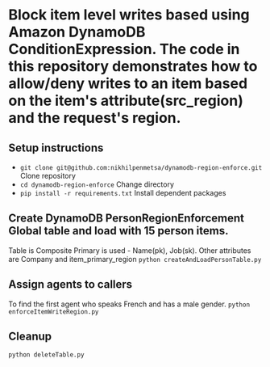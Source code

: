 # Block item level writes based using Amazon DynamoDB ConditionExpression. The code in this repository demonstrates how to allow/deny writes to an item based on the item's attribute(src_region) and the request's region.


## Setup instructions
* `git clone git@github.com:nikhilpenmetsa/dynamodb-region-enforce.git`  Clone repository
* `cd dynamodb-region-enforce`   Change directory
* `pip install -r requirements.txt`   Install dependent packages

## Create DynamoDB PersonRegionEnforcement Global table and load with 15 person items. 
Table is Composite Primary is used - Name(pk), Job(sk). Other attributes are Company and item_primary_region
`python createAndLoadPersonTable.py`

## Assign agents to callers
To find the first agent who speaks French and has a male gender.
`python enforceItemWriteRegion.py`

## Cleanup
`python deleteTable.py`
